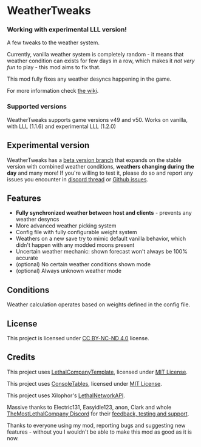 # WeatherTweaks

### Working with experimental LLL version!

A few tweaks to the weather system.

Currently, vanilla weather system is completely random - it means that weather condition can exists for few days in a row, which makes it _not very fun_ to play - this mod aims to fix that.

This mod fully fixes any weather desyncs happening in the game.

For more information check [the wiki](https://github.com/AndreyMrovol/LethalWeatherTweaks/wiki).

### Supported versions

WeatherTweaks supports game versions v49 and v50.
Works on vanilla, with LLL (1.1.6) and experimental LLL (1.2.0)

## Experimental version

WeatherTweaks has a [beta version branch](https://thunderstore.io/c/lethal-company/p/mrov/BetaWeatherTweaksBeta/) that expands on the stable version with combined weather conditions, **weathers changing during the day** and many more!
If you're willing to test it, please do so and report any issues you encounter in [discord thread](https://discord.com/channels/1168655651455639582/1203871322841808906) or [Github issues](https://github.com/AndreyMrovol/LethalWeatherTweaks/issues/new).

## Features

- **Fully synchronized weather between host and clients** - prevents any weather desyncs
- More advanced weather picking system
- Config file with fully configurable weight system
- Weathers on a new save try to mimic default vanilla behavior, which didn't happen with any modded moons present
- Uncertain weather mechanic: shown forecast won't always be 100% accurate
- (optional) No certain weather conditions shown mode
- (optional) Always unknown weather mode

## Conditions

Weather calculation operates based on weights defined in the config file.

## License

This project is licensed under [CC BY-NC-ND 4.0](https://github.com/AndreyMrovol/LethalWeatherTweaks/blob/main/LICENSE.md) license.

## Credits

This project uses [LethalCompanyTemplate](https://github.com/LethalCompany/LethalCompanyTemplate), licensed under [MIT License](https://github.com/LethalCompany/LethalCompanyTemplate/blob/main/LICENSE).

This project uses [ConsoleTables](https://github.com/khalidabuhakmeh/ConsoleTables), licensed under [MIT License](https://github.com/khalidabuhakmeh/ConsoleTables/blob/main/LICENSE).

This project uses Xilophor's [LethalNetworkAPI](https://github.com/Xilophor/LethalNetworkAPI).

Massive thanks to Electric131, Easyidle123, anon, Clark and whole [TheMostLethalCompany Discord](https://discord.gg/themostlethalcompany) for their [feedback, testing and support](https://discord.com/channels/1180619962751144050/1201565358318956665).

Thanks to everyone using my mod, reporting bugs and suggesting new features - without you I wouldn't be able to make this mod as good as it is now.
